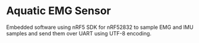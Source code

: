 # Aquatic EMG Sensor
Embedded software using nRF5 SDK for nRF52832 to sample EMG and IMU samples and send them over UART using UTF-8 encoding. 

